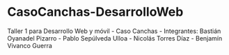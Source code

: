 # CasoCanchas-DesarrolloWeb
Taller 1 para Desarrollo Web y móvil - Caso Canchas - Integrantes: Bastián Oyanadel Pizarro - Pablo Sepúlveda Ulloa - Nicolás Torres Díaz - Benjamín Vivanco Guerra
